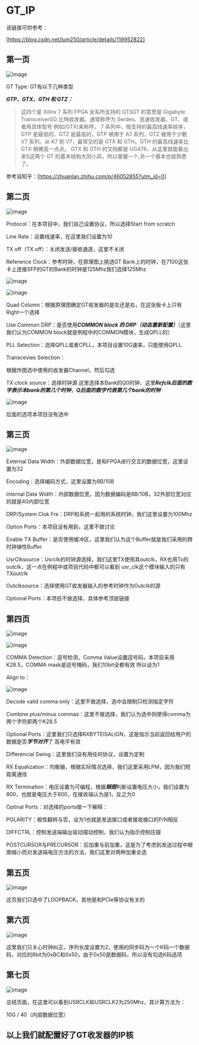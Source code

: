 # GT_IP

该链接可供参考：

[https://blog.csdn.net/lum250/article/details/119952822]

## 第一页

![image](https://github.com/Vikkdsun/GT/assets/114153159/481f18ec-95f0-46ca-8ad7-b1a767812f30)

GT Type: GT有以下几种类型

***GTP、GTX、GTH 和 GTZ：***

> 这四个是 Xilinx 7 系列 FPGA 全系所支持的 GTSGT 的意思是 Gigabyte TransceiverSG 比特收发器。通常称呼为 Serdes、高速收发器、GT、或者用具体型号·例如(GTX)来称呼。
> 7 系列中，按支持的最高线速率排序，GTP 是最低的、GTZ 是最高的，GTP 被用于 A7 系列，GTZ 被用于少数 V7 系列。从 K7 到 V7，最常见的是 GTX 和 GTH。GTH 的最高线速率比GTX 稍微高一点点。
> GTX 和 GTH 的文档都是 UG476，从这里就能看出来S这两个 GT 的基本结构大同小异。所以掌握一个,另一个基本也就熟悉了。
> 
参考自知乎：[https://zhuanlan.zhihu.com/p/46052855?utm_id=0]

## 第二页

![image](https://github.com/Vikkdsun/GT/assets/114153159/2a18af28-c54e-408a-b320-c166d3b3eb09)

Protocol：在本项目中，我们自己设置协议，所以选择Start from scratch

Line Rate：设置线速率，在这里我们设置为10

TX off（TX off）：关闭发送/接收通道，这里不关闭

Reference Clock：参考时钟，在原理图上挑选GT Bank上的时钟，在7100这张卡上连接SFP的GT的Bank的时钟是125Mhz我们选择125Mhz

![image](https://github.com/Vikkdsun/GT/assets/114153159/5acc9f7a-59da-49bd-9300-b701319d2e79)

![image](https://github.com/Vikkdsun/GT/assets/114153159/aba617fc-b5a2-4f91-a13b-9efeb0211522)

Quad Column：根据原理图确定GT收发器的是左还是右，在这张板卡上只有Right一个选择

Use Common DRP：是否使用***COMMON block 的 DRP（动态重新配置）***（这里我们认为COMMON block就是例程中的COMMON模块，生成QPLL的）

PLL Selection：选择QPLL或者CPLL，本项目设置10G速率，只能使用QPLL

Transcevies Selection：

根据作图选中使用的收发器Channel，然后勾选

TX clock source：选择时钟源 这里选择本Bank的Q0时钟，这里***Refclk后面的数字表示本bank的第几个时钟***，***Q后面的数字代表第几个bank的时钟***

![image](https://github.com/Vikkdsun/GT/assets/114153159/b911d420-7401-4276-b2d2-49e595541b8e)

后面的选项本项目没有选中

## 第三页

![image](https://github.com/Vikkdsun/GT/assets/114153159/9b6d74e5-18a3-4981-8f61-61f42f07d828)

External Data Width：外部数据位宽，是和FPGA进行交互的数据位宽，这里设置为32

Encoding：选择编码方式，这里设置为8B/10B

internal Data Width：内部数据位宽，因为数据编码是8B/10B，32外部位宽对应的就是40内部位宽

DRP/System Clok Fre：DRP和系统一起用的系统时钟，我们这里设置为100Mhz

Option Ports：本项目没有用到，这里不做讨论

Enable TX Buffer：是否使用缓冲区，这里我们认为这个Buffer就是我们采用的跨时钟弹性Buffer

UsrClksource：Usrclk的时钟源选择，我们这里TX使用其outclk，RX也用Tx的outclk，这一点在例程中或项目代码中都可以看到 usr_clk这个模块输入的只有TXoutclk

Outclksource：选择使用GT收发器输入的参考时钟作为Outclk的源

Optional Ports：本项目不做选择，具体参考顶层链接

## 第四页

![image](https://github.com/Vikkdsun/GT/assets/114153159/847fcf56-f180-4efd-8c0f-5730d75d1c82)

![image](https://github.com/Vikkdsun/GT/assets/114153159/1d0040bd-e50a-4e1e-a927-bc5c1e12932d)

COMMA Detection：逗号检测，Comma Value设置逗号码，本项目采用K28.5，COMMA mask是逗号掩码，我们10bit全都有效 所以设为1

Align to：

![image](https://github.com/Vikkdsun/GT/assets/114153159/7cf056e6-1d0e-4ab7-a352-0ffe470ee41f)

Decode valid comma only：这里不做选择，选中会限制只检测指定字符

Combine plus/minus commas：这里不做选择，我们认为选中则使得comma为两个字符即两个K28.5

Optional Ports：这里我们只选择RXBYTEISALIGN，这是指示当前返回给用户的数据是否***字节对齐***了 高电平有效

Differencial Swing：这里我们没有用任何协议，设置为定制

RX Equalization：均衡器，根据实际情况选择，我们这里采用LPM，因为我们短距离通信

RX Termination：电压设置为可编程，根据***眼图***判断设置电压大小，我们设置为800，也就是电压大于800，在接收端认为是1，反之为0

Optinal Ports：对选择的ports做一下解释：

POLARITY：极性翻转与否，设为1也就是发送接口或者接收接口的P/N相反

DIFFCTRL：控制发送端输出驱动摆动控制，我们认为指示控制压摆

POSTCURSOR与PRECURSOR：后加重与前加重，这是为了考虑到发送过程中眼图缩小而对发送端电压方法的方法，我们这里对两种加重全选

## 第五页

![image](https://github.com/Vikkdsun/GT/assets/114153159/764e2b03-47fd-48d5-bb81-cd9c48be64d8)

这页我们只选中了LOOPBACK，其他是和PCIe等协议有关的

## 第六页

![image](https://github.com/Vikkdsun/GT/assets/114153159/ed62b1d3-ba9d-4c30-b362-e599c9c9cc52)

这里我们只关心时钟纠正，序列长度设置为2，使用的同步码为一个K码一个数据码，对应的8bit为0xBC和0x50，由于0x50是数据码，所以没有勾选K码选项

## 第七页

![image](https://github.com/Vikkdsun/GT/assets/114153159/24102ba1-554f-44a4-967f-57ff82f28c3c)

总结页面，在这里可以看到USRCLK和USRCLK2为250Mhz，其计算方法为：

10G / 40（内部数据位宽）

## 以上我们就配置好了GT收发器的IP核

